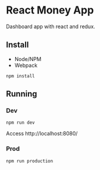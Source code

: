 # React Money App

Dashboard app with react and redux.

## Install

* Node/NPM
* Webpack

`npm install`

## Running

### Dev

`npm run dev`

Access http://localhost:8080/

### Prod

`npm run production`